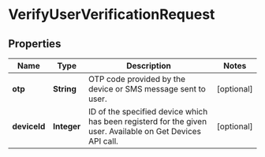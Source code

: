 

# VerifyUserVerificationRequest


## Properties

| Name | Type | Description | Notes |
|------------ | ------------- | ------------- | -------------|
|**otp** | **String** | OTP code provided by the device or SMS message sent to user. |  [optional] |
|**deviceId** | **Integer** | ID of the specified device which has been registerd for the given user. Available on Get Devices API call. |  [optional] |



